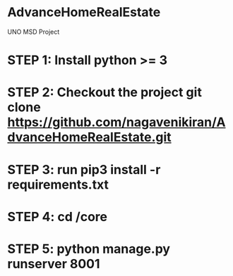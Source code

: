 # AdvanceHomeRealEstate
UNO MSD Project

# STEP 1: Install python >= 3
# STEP 2: Checkout the project git clone https://github.com/nagavenikiran/AdvanceHomeRealEstate.git
# STEP 3: run pip3 install -r requirements.txt
# STEP 4: cd <project-folder>/core
# STEP 5: python manage.py runserver 8001
